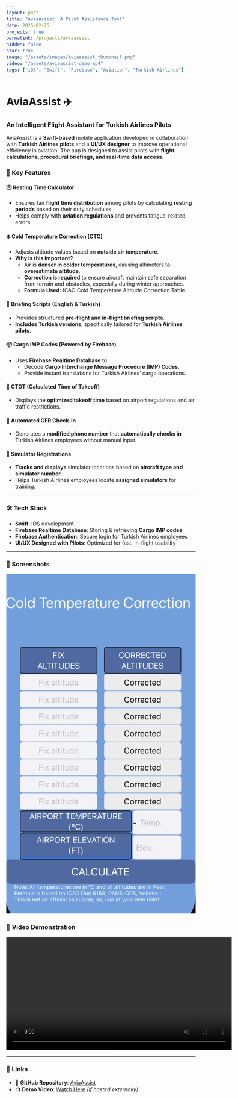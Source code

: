 ```yaml
---
layout: post
title: "AviaAssist: A Pilot Assistance Tool"
date: 2025-02-25
projects: true
permalink: /projects/aviaassist
hidden: false
star: true
image: "/assets/images/aviaassist_thumbnail.png"
video: "/assets/aviaassist-demo.mp4"
tags: ["iOS", "Swift", "Firebase", "Aviation", "Turkish Airlines"]
---
```

# AviaAssist ✈️  
### **An Intelligent Flight Assistant for Turkish Airlines Pilots**  

AviaAssist is a **Swift-based** mobile application developed in collaboration with **Turkish Airlines pilots** and a **UI/UX designer** to improve operational efficiency in aviation. The app is designed to assist pilots with **flight calculations, procedural briefings, and real-time data access**.

### **🌟 Key Features**
#### **🕒 Resting Time Calculator**
- Ensures fair **flight time distribution** among pilots by calculating **resting periods** based on their duty schedules.
- Helps comply with **aviation regulations** and prevents fatigue-related errors.

#### **❄️ Cold Temperature Correction (CTC)**
- Adjusts altitude values based on **outside air temperature**.
- **Why is this important?**  
  - Air is **denser in colder temperatures**, causing altimeters to **overestimate altitude**.  
  - **Correction is required** to ensure aircraft maintain safe separation from terrain and obstacles, especially during winter approaches.  
  - **Formula Used:** ICAO Cold Temperature Altitude Correction Table.

#### **📜 Briefing Scripts (English & Turkish)**
- Provides structured **pre-flight and in-flight briefing scripts**.  
- **Includes Turkish versions**, specifically tailored for **Turkish Airlines pilots**.

#### **📦 Cargo IMP Codes (Powered by Firebase)**
- Uses **Firebase Realtime Database** to:
  - Decode **Cargo Interchange Message Procedure (IMP) Codes**.  
  - Provide instant translations for Turkish Airlines’ cargo operations.

#### **🛫 CTOT (Calculated Time of Takeoff)**
- Displays the **optimized takeoff time** based on airport regulations and air traffic restrictions.

#### **📲 Automated CFR Check-In**
- Generates a **modified phone number** that **automatically checks in** Turkish Airlines employees without manual input.

#### **📍 Simulator Registrations**
- **Tracks and displays** simulator locations based on **aircraft type and simulator number**.  
- Helps Turkish Airlines employees locate **assigned simulators** for training.

---

### **🛠️ Tech Stack**
- **Swift**: iOS development  
- **Firebase Realtime Database**: Storing & retrieving **Cargo IMP codes**  
- **Firebase Authentication**: Secure login for Turkish Airlines employees  
- **UI/UX Designed with Pilots**: Optimized for fast, in-flight usability  

---

### **📸 Screenshots**
<img src="/assets/images/avia_ss1.png" alt="AviaAssist Screenshot" width="600">


### 🎥 **Video Demonstration**
<video width="600" controls>
    <source src="{{ site.url }}/assets/aviaassist-demo.mp4" type="video/mp4">
    Your browser does not support the video tag.
</video>

---

### **🔗 Links**
- 📂 **GitHub Repository**: [AviaAssist](https://github.com/aydaruya/AviaAssist)  
- 📺 **Demo Video**: [Watch Here](https://github.com/uzaypoyrza/aviaassist-demo.mp4) *(if hosted externally)*  
